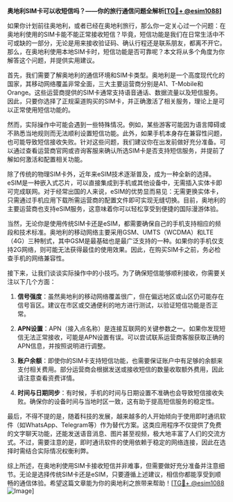 **奥地利SIM卡可以收短信吗？——你的旅行通信问题全解析[[TG💪+ @esim1088](https://t.me/s/esim1088)]**

如果你计划前往奥地利，或者已经在奥地利旅行，那么你一定关心过一个问题：在奥地利使用的SIM卡能不能正常接收短信？毕竟，短信功能是我们在日常生活中不可或缺的一部分，无论是用来接收验证码、确认行程还是联系朋友，都离不开它。那么，在奥地利使用本地SIM卡时，短信功能是否可靠呢？本文将从多个角度为你解答这个问题，并提供实用建议。

首先，我们需要了解奥地利的通信环境和SIM卡类型。奥地利是一个高度现代化的国家，其移动网络覆盖非常全面，三大主要运营商分别是A1、T-Mobile和Orange。这些运营商提供的SIM卡通常支持语音通话、数据流量以及短信服务。因此，只要你选择了正规渠道购买的SIM卡，并正确激活了相关服务，理论上是可以正常使用短信功能的。

然而，实际操作中可能会遇到一些特殊情况。例如，某些游客可能因为语言障碍或不熟悉当地规则而无法顺利设置短信功能。此外，如果手机本身存在兼容性问题，也可能导致短信接收失败。针对这些问题，我们建议你在出发前做好充分准备。可以通过查看运营商官网或咨询客服来确认所选SIM卡是否支持短信服务，并提前了解如何激活和配置相关功能。

除了传统的物理SIM卡外，近年来eSIM技术逐渐普及，成为一种全新的选择。eSIM是一种嵌入式芯片，可以直接集成到手机或其他设备中，无需插入实体卡即可完成联网。对于经常出国的人来说，eSIM的优势显而易见：无需更换实体卡，只需通过手机应用下载所需运营商的配置文件即可实现无缝切换。目前，奥地利的主要运营商也支持eSIM服务，这意味着你可以轻松享受到便捷的国际漫游体验。

当然，无论你是使用传统SIM卡还是eSIM，都需要确保自己的手机支持相应的频段和技术标准。奥地利的移动网络主要采用GSM、UMTS（WCDMA）和LTE（4G）三种制式，其中GSM是最基础也是最广泛支持的一种。如果你的手机仅支持2G网络，则可能无法获得最佳的使用效果。因此，在购买SIM卡之前，务必检查手机的网络兼容性。

接下来，让我们谈谈实际操作中的小技巧。为了确保短信能够顺利接收，你需要关注以下几个方面：

1. **信号强度**：虽然奥地利的移动网络覆盖很广，但在偏远地区或山区仍可能存在信号盲区。建议在市区或交通便利的地方进行测试，以验证短信功能是否正常。
   
2. **APN设置**：APN（接入点名称）是连接互联网的关键参数之一。如果你发现短信无法正常接收，可能是APN设置有误。可以尝试联系运营商客服获取正确的APN信息，并按照说明进行调整。
   
3. **账户余额**：即使你的SIM卡支持短信功能，也需要保证账户中有足够的余额来支付相关费用。部分运营商会根据发送或接收短信的数量收取额外费用，因此请注意查看资费详情。
   
4. **时间与日期同步**：有时候，手机的时间与日期设置不准确也会导致短信接收失败。确保你的设备时间与当地时区一致，这有助于提高短信服务的稳定性。

最后，不得不提的是，随着科技的发展，越来越多的人开始倾向于使用即时通讯软件（如WhatsApp、Telegram等）作为替代方案。这类应用程序不仅提供了免费的文字聊天功能，还能发送语音消息、图片甚至视频，极大地丰富了人们的交流方式。不过，需要注意的是，即时通讯软件的使用依赖于稳定的网络连接，因此在选择时需结合实际情况权衡利弊。

综上所述，在奥地利使用SIM卡接收短信并非难事，但需要做好充分准备并注意细节。无论是选择传统SIM卡还是eSIM，只要遵循上述建议，相信你都能享受到顺畅的通信体验。希望这篇文章能为你的奥地利之旅带来帮助！[[TG💪+ @esim1088](https://t.me/s/esim1088) ![Image](https://i.postimg.cc/4NQfJmqS/Snipaste-2025-05-13-00-14-12.png)]
